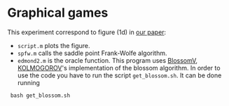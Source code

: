 # Graphical games
This experiment correspond to figure (1d) in [our paper](https://arxiv.org/abs/1610.07797):
 - `script.m` plots the figure.
 - `spfw.m` calls the saddle point Frank-Wolfe algorithm.
 - `edmond2.m` is the oracle function. This program uses [BlossomV](http://pub.ist.ac.at/~vnk/software.html), [KOLMOGOROV](http://pub.ist.ac.at/~vnk/)'s implementation of the blossom algorithm.
 In order to use the code you have to run the script `get_blossom.sh`. It can be done running
```
 bash get_blossom.sh
 ```
